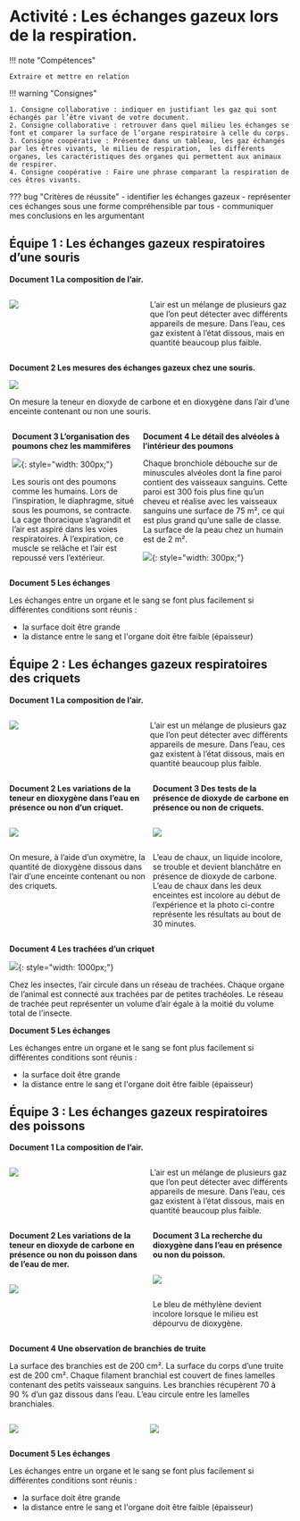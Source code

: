 # Activité : Les échanges gazeux lors de la respiration.

!!! note "Compétences"

    Extraire et mettre en relation 

!!! warning "Consignes"

    1. Consigne collaborative : indiquer en justifiant les gaz qui sont échangés par l’être vivant de votre document.  
    2. Consigne collaborative : retrouver dans quel milieu les échanges se font et comparer la surface de l’organe respiratoire à celle du corps.   
    3. Consigne coopérative : Présentez dans un tableau, les gaz échangés par les êtres vivants, le milieu de respiration,  les différents organes, les caractéristiques des organes qui permettent aux animaux de respirer.
    4. Consigne coopérative : Faire une phrase comparant la respiration de ces êtres vivants.
    
??? bug "Critères de réussite"
    - identifier les échanges gazeux
    - représenter ces échanges sous une forme compréhensible par tous
    - communiquer mes conclusions en les argumentant



## Équipe 1 : Les échanges gazeux respiratoires d’une souris

<div markdown style="break-inside: avoid;">

**Document 1 La composition de l’air.**

<div markdown style="display: flex; flex-direction:row;">
<div markdown style="display: flex; flex: 1 1 0; flex-direction:column;">


![](pictures/graphCompoAir.png)

</div>

<div markdown style="display: flex; flex: 1 1 0; flex-direction:column;">

L’air est un mélange de plusieurs gaz que l’on peut détecter avec différents appareils de mesure. Dans l’eau, ces gaz existent à l’état dissous, mais en quantité beaucoup plus faible.

</div>

</div>

</div>
<div markdown style="break-inside: avoid;">

**Document 2 Les mesures des échanges gazeux chez une souris.**

![](pictures/echangesGazSouris.png)

On mesure la teneur en dioxyde de carbone et en dioxygène dans l’air d’une enceinte contenant ou non une souris.

<div markdown style="display: flex; flex-direction:row;">
<div markdown style="display: flex; flex: 1 1 0; flex-direction:column; margin-right:5px;">
</div>
<div markdown style="break-inside: avoid;">

**Document 3 L’organisation des poumons chez les mammifères**

![](pictures/poumons.png){: style="width: 300px;"}

Les souris ont des poumons comme les humains.
Lors de l’inspiration, le diaphragme, situé sous les poumons, se contracte. La cage thoracique s’agrandit et l’air est aspiré dans les voies respiratoires. À l’expiration, ce muscle se relâche et l’air est repoussé vers l’extérieur.

</div>
<div markdown style="display: flex; flex: 1 1 0; flex-direction:column; margin-left:5px;">

</div>
<div markdown style="break-inside: avoid;">


**Document 4 Le détail des alvéoles à l’intérieur des poumons**

Chaque bronchiole débouche sur de minuscules alvéoles dont la fine paroi contient des vaisseaux sanguins. Cette paroi est 300 fois plus fine qu’un cheveu et réalise avec les vaisseaux sanguins une surface de 75 m², ce qui est plus grand qu’une salle de classe. La surface de la peau chez un humain est de 2 m².

![](pictures/alveolesPulmonaires.png){: style="width: 300px;"}

</div>
</div>
</div>
<div markdown style="break-inside: avoid;">

**Document 5  Les échanges**

Les échanges entre un organe et le sang se font plus facilement si  différentes conditions sont réunis :

- la surface doit être grande
- la distance entre le sang et l'organe doit être faible (épaisseur)

</div>


## Équipe 2 : Les échanges gazeux respiratoires des criquets

<div markdown style="break-inside: avoid;">

**Document 1 La composition de l’air.**

<div markdown style="display: flex; flex-direction:row;">
<div markdown style="display: flex; flex: 1 1 0; flex-direction:column;">


![](pictures/graphCompoAir.png)

</div>

<div markdown style="display: flex; flex: 1 1 0; flex-direction:column;">

L’air est un mélange de plusieurs gaz que l’on peut détecter avec différents appareils de mesure. Dans l’eau, ces gaz existent à l’état dissous, mais en quantité beaucoup plus faible.

</div>

</div>

</div>

<div markdown style="break-inside: avoid;">
<div markdown style="display: flex; flex-direction:row;">
<div markdown style="display: flex; flex: 1 1 0; flex-direction:column; margin-right:5px;">

**Document 2 Les variations de la teneur en dioxygène dans l’eau en présence ou non d’un criquet.**

![](pictures/echangesO2Criquet.png)

On mesure, à l’aide d’un oxymètre, la quantité de dioxygène dissous dans l’air d’une enceinte contenant ou non des criquets.

</div>


   
<div markdown style="display: flex; flex: 1 1 0; flex-direction:column; margin-left:5px;">


**Document 3 Des tests de la présence de dioxyde de carbone en présence ou non de criquets.**

![](pictures/echangesCO2Criquet.png)

L’eau de chaux, un liquide incolore, se trouble et devient blanchâtre en présence de dioxyde de carbone.
L’eau de chaux dans les deux enceintes est incolore au début de l’expérience et la photo ci-contre représente les résultats au bout de 30 minutes.

</div>

</div>
</div>

<div markdown style="break-inside: avoid;">
    
**Document 4 Les trachées d’un criquet**

![](pictures/tracheesInsectes.png){: style="width: 1000px;"}

Chez les insectes, l’air circule dans un réseau de trachées. Chaque organe de l’animal est connecté aux trachées par de petites trachéoles.
Le réseau de trachée peut représenter un volume d’air égale à la moitié du volume total de l’insecte.

</div>

<div markdown style="break-inside: avoid;">

**Document 5  Les échanges**

Les échanges entre un organe et le sang se font plus facilement si  différentes conditions sont réunis :

- la surface doit être grande
- la distance entre le sang et l'organe doit être faible (épaisseur)

</div>

## Équipe 3 : Les échanges gazeux respiratoires des poissons


<div markdown style="break-inside: avoid;">

**Document 1 La composition de l’air.**

<div markdown style="display: flex; flex-direction:row;">
<div markdown style="display: flex; flex: 1 1 0; flex-direction:column;">


![](pictures/graphCompoAir.png)

</div>

<div markdown style="display: flex; flex: 1 1 0; flex-direction:column;">

L’air est un mélange de plusieurs gaz que l’on peut détecter avec différents appareils de mesure. Dans l’eau, ces gaz existent à l’état dissous, mais en quantité beaucoup plus faible.

</div>

</div>

</div>

<div markdown style="break-inside: avoid;">

<div markdown style="display: flex; flex-direction:row;">
<div markdown style="display: flex; flex: 1 1 0; flex-direction:column; margin-right:5px;">

**Document 2 Les variations de la teneur en dioxyde de carbone en présence ou non du poisson dans de l’eau de mer.**

![](pictures/echangesCO2poissons.png)


</div>


<div markdown style="display: flex; flex: 1 1 0; flex-direction:column; margin-left:5px;">

**Document 3 La recherche du dioxygène dans l’eau en présence ou non du poisson.**

![](pictures/echangesO2poissons.png)

Le bleu de méthylène devient incolore lorsque le milieu est dépourvu de dioxygène.


</div>

</div>

</div>


<div markdown style="break-inside: avoid;">

**Document 4 Une observation de branchies de truite**

La surface des branchies est de 200 cm².
La surface du corps d’une truite est de 200 cm².
Chaque filament branchial est couvert de fines lamelles contenant des petits vaisseaux sanguins. Les branchies récupèrent 70 à 90 % d’un gaz dissous dans l’eau. L’eau circule entre les lamelles branchiales.

<div markdown style="display: flex; flex-direction:row;">
<div markdown style="display: flex; flex: 1 1 0; flex-direction:column;">

![](pictures/branchesPoissons.png)


</div>
<div markdown style="display: flex; flex: 1 1 0; flex-direction:column;">

![](pictures/branchesPoissons2.png)


</div>
</div>

</div>

<div markdown style="break-inside: avoid;">

**Document 5 Les échanges**

Les échanges entre un organe et le sang se font plus facilement si  différentes conditions sont réunis :

- la surface doit être grande
- la distance entre le sang et l'organe doit être faible (épaisseur)

</div>

  
